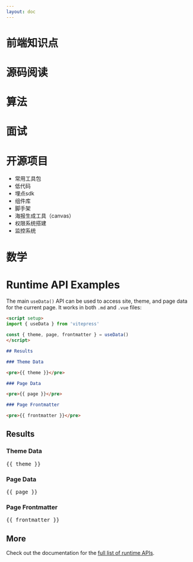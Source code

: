 ```yaml
---
layout: doc
---
```


# 前端知识点

# 源码阅读

# 算法

# 面试

# 开源项目

-   常用工具包
-   低代码
-   埋点sdk
-   组件库
-   脚手架
-   海报生成工具（canvas）
-   权限系统搭建
-   监控系统

# 数学

# Runtime API Examples

The main `useData()` API can be used to access site, theme, and page data for the current page. It works in both `.md` and `.vue` files:

```md
<script setup>
import { useData } from 'vitepress'

const { theme, page, frontmatter } = useData()
</script>

## Results

### Theme Data

<pre>{{ theme }}</pre>

### Page Data

<pre>{{ page }}</pre>

### Page Frontmatter

<pre>{{ frontmatter }}</pre>
```

<script setup>
import { useData } from 'vitepress'

const { site, theme, page, frontmatter } = useData()
</script>

## Results

### Theme Data

<pre>{{ theme }}</pre>

### Page Data

<pre>{{ page }}</pre>

### Page Frontmatter

<pre>{{ frontmatter }}</pre>

## More

Check out the documentation for the [full list of runtime APIs](https://vitepress.dev/reference/runtime-api#usedata).
